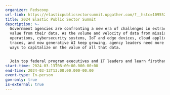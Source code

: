 ```yaml
---
organizer: Fedscoop
url-link: https://elasticpublicsectorsummit.upgather.com/?__hstc=109552666.b9f2fefdb1ba63e7a7822d1b83e67ff3.1683156570160.1701046348578.1702428668864.31&__hssc=109552666.3.1702428668864&__hsfp=2323863570
title: 2024 Elastic Public Sector Summit
description: >-
  Government agencies are confronting a new era of challenges in extracting
  value from their data. As the volume and velocity of data from mission and
  operations, cybersecurity systems, IoT and edge devices, cloud application
  traces, and now generative AI keep growing, agency leaders need more effective
  ways to capitalize on the value of all that data.


  Join top federal program executives and IT leaders and learn firsthand how advances in data management, search, and analytics capabilities are helping agencies turn data into mission value faster and more productively for citizens and government employees. And learn how agencies are leveraging these capabilities for cybersecurity, operational resilience, and preparing for the new era of generative AI.
start-time: 2024-03-13T08:00:00.000-00:00
end-time: 2024-03-13T13:00:00.000-00:00
event-type: In-person
gov-only: true
is-external: true
---
```

